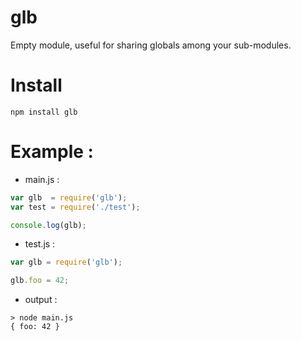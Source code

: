 glb
===

Empty module, useful for sharing globals among your sub-modules.

# Install

```
npm install glb
```

# Example :

- main.js :

```javascript
var glb  = require('glb');
var test = require('./test');

console.log(glb);
```

- test.js :

```javascript
var glb = require('glb');

glb.foo = 42;
```

- output :

```
> node main.js
{ foo: 42 }
```
